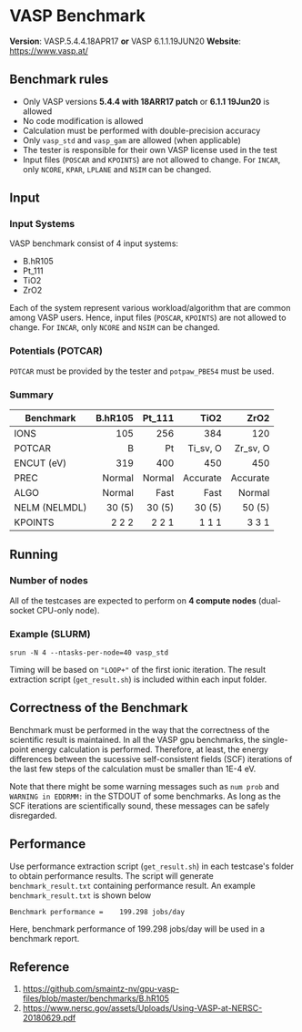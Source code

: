# VASP Benchmark
**Version**: VASP.5.4.4.18APR17 **or** VASP 6.1.1.19JUN20 
**Website**: https://www.vasp.at/

## Benchmark rules

* Only VASP versions **5.4.4 with 18ARR17 patch** or **6.1.1 19Jun20** is allowed
* No code modification is allowed
* Calculation must be performed with double-precision accuracy
* Only `vasp_std` and `vasp_gam` are allowed (when applicable)
* The tester is responsible for their own VASP license used in the test
* Input files (`POSCAR` and `KPOINTS`) are not allowed to change. For `INCAR`, only `NCORE`, `KPAR`, `LPLANE` and `NSIM` can be changed.

## Input

### Input Systems

VASP benchmark consist of 4 input systems:
- B.hR105
- Pt_111
- TiO2
- ZrO2

Each of the system represent various workload/algorithm that are common among VASP users. Hence, input files (`POSCAR`, `KPOINTS`) are not allowed to change. For `INCAR`, only `NCORE` and `NSIM` can be changed.

### Potentials (POTCAR)

`POTCAR` must be provided by the tester and `potpaw_PBE54` must be used. 


### Summary

| Benchmark     | B.hR105  | Pt_111    |TiO2      |ZrO2      |
| ------------- |---------:| ---------:|---------:|---------:|
| IONS          | 105      | 256       | 384      | 120      |
| POTCAR        | B        | Pt        | Ti_sv, O | Zr_sv, O |
| ENCUT (eV)    | 319      | 400       | 450      | 450      |
| PREC          | Normal   | Normal    | Accurate | Accurate |
| ALGO          | Normal   | Fast      | Fast     | Normal   |
| NELM (NELMDL) | 30 (5)   | 30 (5)    | 30 (5)   | 50 (5)   |
| KPOINTS       | 2 2 2    | 2 2 1     | 1 1 1    | 3 3 1    |

## Running

### Number of nodes

All of the testcases are expected to perform on **4 compute nodes** (dual-socket CPU-only node).

### Example (SLURM)

``` 
srun -N 4 --ntasks-per-node=40 vasp_std
```

Timing will be based on `"LOOP+"` of the first ionic iteration. The result extraction script (`get_result.sh`) is included within each input folder. 

## Correctness of the Benchmark

Benchmark must be performed in the way that the correctness of the scientific result is maintained. In all the VASP gpu benchmarks, the single-point energy calculation is performed.  Therefore, at least, the energy differences between the sucessive self-consistent fields (SCF) iterations of the last few steps of the calculation must be smaller than 1E-4 eV.

Note that there might be some warning messages such as `num prob` and `WARNING in EDDRMM:` in the STDOUT of some benchmarks. As long as the SCF iterations are scientifically sound, these messages can be safely disregarded.

## Performance 

Use performance extraction script (`get_result.sh`) in each testcase's folder to obtain performance results. The script will generate `benchmark_result.txt` containing performance result. An example `benchmark_result.txt` is shown below

```
Benchmark performance =    199.298 jobs/day 
```

Here, benchmark performance of 199.298 jobs/day will be used in a benchmark report.

## Reference

1. https://github.com/smaintz-nv/gpu-vasp-files/blob/master/benchmarks/B.hR105
1. https://www.nersc.gov/assets/Uploads/Using-VASP-at-NERSC-20180629.pdf
